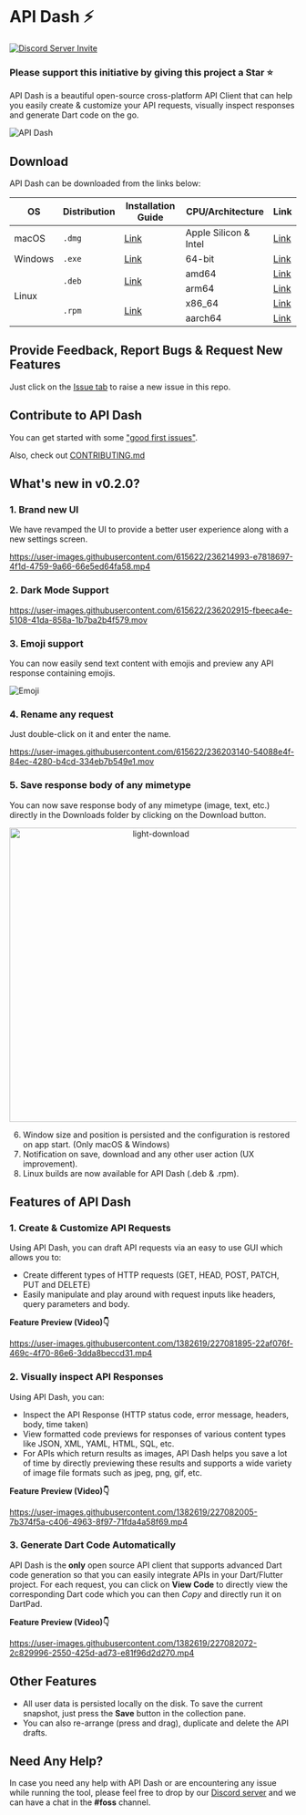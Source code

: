 # API Dash ⚡️

[![Discord Server Invite](https://img.shields.io/badge/DISCORD-JOIN%20SERVER-5663F7?style=for-the-badge&logo=discord&logoColor=white)](https://bit.ly/heyfoss)

### Please support this initiative by giving this project a Star ⭐️

API Dash is a beautiful open-source cross-platform API Client that can help you easily create & customize your API requests, visually inspect responses and generate Dart code on the go.

![API Dash](https://user-images.githubusercontent.com/615622/236290563-872588da-5093-46f7-a4f4-0ad12a0da6ae.png)

## Download
API Dash can be downloaded from the links below:

<table>
    <thead>
        <tr>
            <th>OS</th>
            <th>Distribution</th>
            <th>Installation Guide</th>
            <th>CPU/Architecture</th>
            <th>Link</th>
        </tr>
    </thead>
    <tbody>
        <tr>
            <td>macOS</td>
          <td><code>.dmg</code></td>
            <td><a href="https://github.com/foss42/api-dash/blob/main/INSTALLATION.md#macos" target="_blank">Link</a></td>
            <td>Apple Silicon & Intel</td>
            <td><a href="https://bit.ly/44wmazf">Link</a></td>
        </tr>
        <tr>
            <td>Windows</td>
            <td><code>.exe</code></td>
            <td><a href="https://github.com/foss42/api-dash/blob/main/INSTALLATION.md#windows" target="_blank">Link</a></td>
            <td>64-bit</td>
            <td><a href="https://bit.ly/424ExKb">Link</a></td>
        </tr>
        <tr>
            <td rowspan=4>Linux</td>
            <td rowspan=2><code>.deb</code></td>          
            <td rowspan=2><a href="https://github.com/foss42/api-dash/blob/main/INSTALLATION.md#debian-based-linux-distributions-debian-ubuntu-linux-mint-etc" target="_blank">Link</a></td>
            <td>amd64</td>
            <td><a href="https://bit.ly/44sWPq2">Link</a></td>
        </tr>
         <tr>
            <td>arm64</td>
            <td><a href="https://bit.ly/3pdVgvP">Link</a></td>
        </tr>
        <tr>
            <td rowspan=2><code>.rpm</code></td>
            <td rowspan=2><a href="https://github.com/foss42/api-dash/blob/main/INSTALLATION.md#red-hat-based-linux-distributions-fedora-rocky-almalinux-centos-rhel-etc" target="_blank">Link</a></td>
            <td>x86_64</td>
            <td><a href="https://bit.ly/417gWHe">Link</a></td>
        </tr>
         <tr>
            <td>aarch64</td>
            <td><a href="https://bit.ly/3LWdJWV">Link</a></td>
        </tr>
    </tbody>
</table>


## Provide Feedback, Report Bugs & Request New Features

Just click on the [Issue tab](https://github.com/foss42/api-dash/issues) to raise a new issue in this repo.

## Contribute to API Dash

You can get started with some ["good first issues"](https://github.com/foss42/api-dash/issues?q=is%3Aissue+is%3Aopen+label%3A%22good+first+issue%22).

Also, check out [CONTRIBUTING.md](CONTRIBUTING.md)

## What's new in v0.2.0?

### 1. Brand new UI

We have revamped the UI to provide a better user experience along with a new settings screen.

https://user-images.githubusercontent.com/615622/236214993-e7818697-4f1d-4759-9a66-66e5ed64fa58.mp4

### 2. Dark Mode Support

https://user-images.githubusercontent.com/615622/236202915-fbeeca4e-5108-41da-858a-1b7ba2b4f579.mov

### 3. Emoji support

You can now easily send text content with emojis and preview any API response containing emojis.

![Emoji](https://user-images.githubusercontent.com/615622/236203297-31bc0381-91be-4c7c-8ace-c17aeec061ad.png)

### 4. Rename any request

Just double-click on it and enter the name.

https://user-images.githubusercontent.com/615622/236203140-54088e4f-84ec-4280-b4cd-334eb7b549e1.mov

### 5. Save response body of any mimetype

You can now save response body of any mimetype (image, text, etc.) directly in the Downloads folder by clicking on the Download button.

<p align="center">
<img width="516" alt="light-download" src="https://user-images.githubusercontent.com/615622/236203401-754da8d1-291f-492d-b870-eb1fb36372f7.png">
</p>

6. Window size and position is persisted and the configuration is restored on app start. (Only macOS & Windows)
7. Notification on save, download and any other user action (UX improvement).
8. Linux builds are now available for API Dash (.deb & .rpm).

## Features of API Dash

### 1. Create & Customize API Requests
Using API Dash, you can draft API requests via an easy to use GUI which allows you to:
- Create different types of HTTP requests (GET, HEAD, POST, PATCH, PUT and DELETE)
- Easily manipulate and play around with request inputs like headers, query parameters and body.

**Feature Preview (Video)👇**

https://user-images.githubusercontent.com/1382619/227081895-22af076f-469c-4f70-86e6-3dda8beccd31.mp4

### 2. Visually inspect API Responses
Using API Dash, you can:
- Inspect the API Response (HTTP status code, error message, headers, body, time taken)
- View formatted code previews for responses of various content types like JSON, XML, YAML, HTML, SQL, etc.
- For APIs which return results as images, API Dash helps you save a lot of time by directly previewing these results and supports a wide variety of image file formats such as jpeg, png, gif, etc. 

**Feature Preview (Video)👇**

https://user-images.githubusercontent.com/1382619/227082005-7b374f5a-c406-4963-8f97-71fda4a58f69.mp4

### 3. Generate Dart Code Automatically
API Dash is the **only** open source API client that supports advanced Dart code generation so that you can easily integrate APIs in your Dart/Flutter project.
For each request, you can click on **View Code** to directly view the corresponding Dart code which you can then *Copy* and directly run it on DartPad.

**Feature Preview (Video)👇**

https://user-images.githubusercontent.com/1382619/227082072-2c829996-2550-425d-ad73-e81f96d2d270.mp4

## Other Features

- All user data is persisted locally on the disk. To save the current snapshot, just press the **Save** button in the collection pane. 
- You can also re-arrange (press and drag), duplicate and delete the API drafts.

## Need Any Help?

In case you need any help with API Dash or are encountering any issue while running the tool, please feel free to drop by our [Discord server](https://bit.ly/heyfoss) and we can have a chat in the **#foss** channel.
